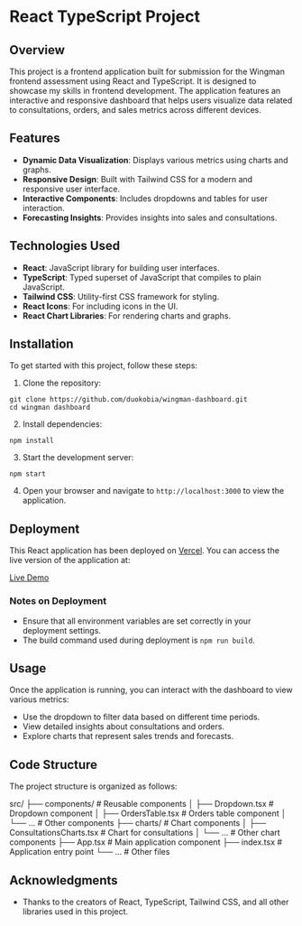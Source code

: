 # React TypeScript Project

## Overview

This project is a frontend application built for submission for the Wingman frontend assessment using React and TypeScript. It is designed to showcase my skills in frontend development. The application features an interactive and responsive dashboard that helps users visualize data related to consultations, orders, and sales metrics across different devices.

## Features

- **Dynamic Data Visualization**: Displays various metrics using charts and graphs.
- **Responsive Design**: Built with Tailwind CSS for a modern and responsive user interface.
- **Interactive Components**: Includes dropdowns and tables for user interaction.
- **Forecasting Insights**: Provides insights into sales and consultations.

## Technologies Used

- **React**: JavaScript library for building user interfaces.
- **TypeScript**: Typed superset of JavaScript that compiles to plain JavaScript.
- **Tailwind CSS**: Utility-first CSS framework for styling.
- **React Icons**: For including icons in the UI.
- **React Chart Libraries**: For rendering charts and graphs.

## Installation

To get started with this project, follow these steps:

1. Clone the repository:
  ```
  git clone https://github.com/duokobia/wingman-dashboard.git
  cd wingman dashboard
  ```

2. Install dependencies:
 ```
 npm install
 ```


3. Start the development server:
```
npm start
```


4. Open your browser and navigate to `http://localhost:3000` to view the application.

## Deployment

This React application has been deployed on [Vercel](https://wingman-dashboard-chi.vercel.app/). You can access the live version of the application at:

[Live Demo](https://your-deployed-app-url.com)

### Notes on Deployment
- Ensure that all environment variables are set correctly in your deployment settings.
- The build command used during deployment is `npm run build`.

## Usage

Once the application is running, you can interact with the dashboard to view various metrics:

- Use the dropdown to filter data based on different time periods.
- View detailed insights about consultations and orders.
- Explore charts that represent sales trends and forecasts.

## Code Structure

The project structure is organized as follows:


src/
├── components/ # Reusable components
│ ├── Dropdown.tsx # Dropdown component
│ ├── OrdersTable.tsx # Orders table component
│ └── ... # Other components
├── charts/ # Chart components
│ ├── ConsultationsCharts.tsx # Chart for consultations
│ └── ... # Other chart components
├── App.tsx # Main application component
├── index.tsx # Application entry point
└── ... # Other files


## Acknowledgments

- Thanks to the creators of React, TypeScript, Tailwind CSS, and all other libraries used in this project.
